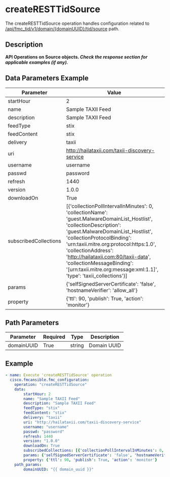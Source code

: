 # createRESTTidSource

The createRESTTidSource operation handles configuration related to [/api/fmc_tid/v1/domain/{domainUUID}/tid/source](/paths//api/fmc_tid/v1/domain/{domain_uuid}/tid/source.md) path.&nbsp;
## Description
**API Operations on Source objects. _Check the response section for applicable examples (if any)._**

## Data Parameters Example
| Parameter | Value |
| --------- | -------- |
| startHour | 2 |
| name | Sample TAXII Feed |
| description | Sample TAXII Feed |
| feedType | stix |
| feedContent | stix |
| delivery | taxii |
| uri | http://hailataxii.com/taxii-discovery-service |
| username | username |
| passwd | password |
| refresh | 1440 |
| version | 1.0.0 |
| downloadOn | True |
| subscribedCollections | [{'collectionPollIntervalInMinutes': 0, 'collectionName': 'guest.MalwareDomainList_Hostlist', 'collectionDescription': 'guest.MalwareDomainList_Hostlist', 'collectionProtocolBinding': 'urn:taxii.mitre.org:protocol:https:1.0', 'collectionAddress': 'http://hailataxii.com:80/taxii-data', 'collectionMessageBinding': '[urn:taxii.mitre.org:message:xml:1.1]', 'type': 'taxii_collections'}] |
| params | {'selfSignedServerCertificate': 'false', 'hostnameVerifier': 'allow_all'} |
| property | {'ttl': 90, 'publish': True, 'action': 'monitor'} |

## Path Parameters
| Parameter | Required | Type | Description |
| --------- | -------- | ---- | ----------- |
| domainUUID | True | string | Domain UUID |

## Example
```yaml
- name: Execute 'createRESTTidSource' operation
  cisco.fmcansible.fmc_configuration:
    operation: "createRESTTidSource"
    data:
        startHour: 2
        name: "Sample TAXII Feed"
        description: "Sample TAXII Feed"
        feedType: "stix"
        feedContent: "stix"
        delivery: "taxii"
        uri: "http://hailataxii.com/taxii-discovery-service"
        username: "username"
        passwd: "password"
        refresh: 1440
        version: "1.0.0"
        downloadOn: True
        subscribedCollections: [{'collectionPollIntervalInMinutes': 0, 'collectionName': 'guest.MalwareDomainList_Hostlist', 'collectionDescription': 'guest.MalwareDomainList_Hostlist', 'collectionProtocolBinding': 'urn:taxii.mitre.org:protocol:https:1.0', 'collectionAddress': 'http://hailataxii.com:80/taxii-data', 'collectionMessageBinding': '[urn:taxii.mitre.org:message:xml:1.1]', 'type': 'taxii_collections'}]
        params: {'selfSignedServerCertificate': 'false', 'hostnameVerifier': 'allow_all'}
        property: {'ttl': 90, 'publish': True, 'action': 'monitor'}
    path_params:
        domainUUID: "{{ domain_uuid }}"

```
